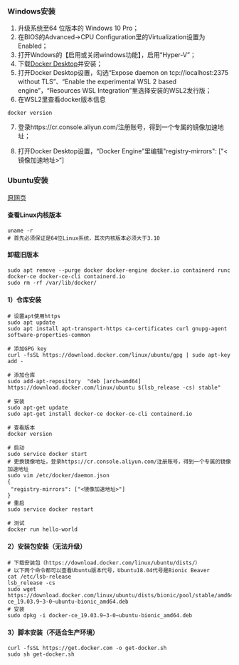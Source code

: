 ###  Windows安装
1. 升级系统至64 位版本的 Windows 10 Pro；
2. 在BIOS的Advanced->CPU Configuration里的Virtualization设置为Enabled；
3. 打开Wndows的【启用或关闭windows功能】，启用“Hyper-V”；
4. 下载[Docker Desktop](https://www.docker.com/products/docker-desktop)并安装；
5. 打开Docker Desktop设置，勾选“Expose daemon on tcp://localhost:2375 without TLS”、“Enable the experimental WSL 2 based engine”，“Resources  WSL Integration”里选择安装的WSL2发行版；
6. 在WSL2里查看docker版本信息
```
docker version
```

7. 登录https://cr.console.aliyun.com/注册账号，得到一个专属的镜像加速地址；

8. 打开Docker Desktop设置，“Docker Engine”里编辑"registry-mirrors": ["<镜像加速地址>“]

### Ubuntu安装

[原网页](<https://docs.docker.com/engine/install/ubuntu/>)

#### 查看Linux内核版本

```
uname -r
# 首先必须保证是64位Linux系统，其次内核版本必须大于3.10
```

#### 卸载旧版本

```
sudo apt remove --purge docker docker-engine docker.io containerd runc docker-ce docker-ce-cli containerd.io
sudo rm -rf /var/lib/docker/
```

#### 1）仓库安装

```
# 设置apt使用https
sudo apt update
sudo apt install apt-transport-https ca-certificates curl gnupg-agent software-properties-common

# 添加GPG key
curl -fsSL https://download.docker.com/linux/ubuntu/gpg | sudo apt-key add -

# 添加仓库
sudo add-apt-repository  "deb [arch=amd64] https://download.docker.com/linux/ubuntu $(lsb_release -cs) stable"

# 安装
sudo apt-get update
sudo apt-get install docker-ce docker-ce-cli containerd.io

# 查看版本
docker version

# 启动
sudo service docker start
# 更换镜像地址，登录https://cr.console.aliyun.com/注册账号，得到一个专属的镜像加速地址
sudo vim /etc/docker/daemon.json
{
 "registry-mirrors": ["<镜像加速地址>"]
}
# 重启
sudo service docker restart

# 测试
docker run hello-world
```
#### 2）安装包安装（无法升级）

```
# 下载安装包（https://download.docker.com/linux/ubuntu/dists/）
# 以下两个命令都可以查看Ubuntu版本代号，Ubuntu18.04代号是Bionic Beaver
cat /etc/lsb-release
lsb_release -cs
sudo wget https://download.docker.com/linux/ubuntu/dists/bionic/pool/stable/amd64/docker-ce_19.03.9~3-0~ubuntu-bionic_amd64.deb
# 安装
sudo dpkg -i docker-ce_19.03.9~3-0~ubuntu-bionic_amd64.deb
```

#### 3）脚本安装（不适合生产环境）

```
curl -fsSL https://get.docker.com -o get-docker.sh
sudo sh get-docker.sh
```
